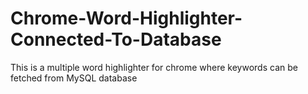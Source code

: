 # Chrome-Word-Highlighter-Connected-To-Database
This is a multiple word highlighter for chrome where keywords can be fetched from MySQL database 
